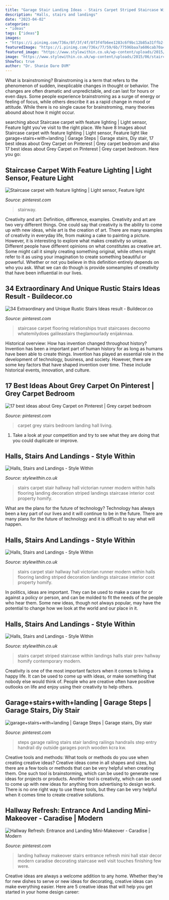 ```yaml
---
title: "Garage Stair Landing Ideas - Stairs Carpet Striped Staircase Within Landings Halls Stair Prev Hallway Homify Contemporary Modern"
description: "Halls, stairs and landings"
date: "2023-04-02"
categories:
- "ideas"
tags: ["ideas"]
images:
- "https://i.pinimg.com/736x/8f/3f/4f/8f3f4fb6ee1283c6f9bc12b85a31ffb2--garage-steps-garages.jpg"
featuredImage: "https://i.pinimg.com/736x/77/59/6b/77596baa7a606cab70a46fc4aa8643ac--staircases-carpets.jpg"
featured_image: "https://www.stylewithin.co.uk/wp-content/uploads/2015/06/staircase-with-striped-carpet-603x1071.jpg"
image: "https://www.stylewithin.co.uk/wp-content/uploads/2015/06/staircase-with-striped-carpet-603x1071.jpg"
ShowToc: true
author: "Dr. Shanie Dare DVM"
---
```



What is brainstroming?
Brainstroming is a term that refers to the phenomenon of sudden, inexplicable changes in thought or behavior. The changes are often dramatic and unpredictable, and can last for hours or even days. Some people experience brainstroming as a surge of energy or feeling of focus, while others describe it as a rapid change in mood or attitude. While there is no single cause for brainstroming, many theories abound about how it might occur.

	

		
searching about Staircase carpet with feature lighting | Light sensor, Feature light you've visit to the right place. We have 8 Images about Staircase carpet with feature lighting | Light sensor, Feature light like garage+stairs+with+landing | Garage Steps | Garage stairs, Diy stair, 17 best ideas about Grey Carpet on Pinterest | Grey carpet bedroom and also 17 best ideas about Grey Carpet on Pinterest | Grey carpet bedroom. Here you go:
		
    
## Staircase Carpet With Feature Lighting | Light Sensor, Feature Light

<img loading=lazy src="https://i.pinimg.com/736x/77/59/6b/77596baa7a606cab70a46fc4aa8643ac--staircases-carpets.jpg" onerror="this.onerror=null;this.src='https://tse3.mm.bing.net/th?id=OIP.XjnOGWrKQWfHg1ToWm3OiwHaNK&amp;pid=15.1';" alt="Staircase carpet with feature lighting | Light sensor, Feature light">

_Source: pinterest.com_

>stairway. 

	

Creativity and art: Definition, difference, examples.
Creativity and art are two very different things. One could say that creativity is the ability to come up with new ideas, while art is the creation of art. There are many examples of creativity in everyday life, from making a cake to painting a picture. However, it is interesting to explore what makes creativity so unique.
Different people have different opinions on what constitutes as creative art. Some might call it simply creating something original, while others might refer to it as using your imagination to create something beautiful or powerful. Whether or not you believe in this definition entirely depends on who you ask. What we can do though is provide someamples of creativity that have been influential in our lives.

    
## 34 Extraordinary And Unique Rustic Stairs Ideas Result - Buildecor.co

<img loading=lazy src="https://i.pinimg.com/736x/51/77/30/517730a22423e2004dd501dfe7f8a714.jpg" onerror="this.onerror=null;this.src='https://tse1.mm.bing.net/th?id=OIP.wJbrPsnQQMIv4g1Wf50w3AHaKh&amp;pid=15.1';" alt="34 Extraordinary and Unique Rustic Stairs Ideas result - Buildecor.co">

_Source: pinterest.com_

>staircase carpet flooring relationships trust staircases decoomo whatemilydoes galileastairs theglamourlady enijaknnaa. 

	

Historical overview: How has invention changed throughout history?
Invention has been a important part of human history for as long as humans have been able to create things. Invention has played an essential role in the development of technology, business, and society. However, there are some key factors that have shaped invention over time. These include historical events, innovation, and culture.

    
## 17 Best Ideas About Grey Carpet On Pinterest | Grey Carpet Bedroom

<img loading=lazy src="https://i.pinimg.com/736x/0b/94/3c/0b943cfc718bff610386544972de98cc--grey-carpet-bedroom-hall-stairs-and-landing-carpet.jpg" onerror="this.onerror=null;this.src='https://tse4.mm.bing.net/th?id=OIP.keTGcBlPOwVjdYCmwDEJsAHaJ3&amp;pid=15.1';" alt="17 best ideas about Grey Carpet on Pinterest | Grey carpet bedroom">

_Source: pinterest.com_

>carpet grey stairs bedroom landing hall living. 

	

1. Take a look at your competition and try to see what they are doing that you could duplicate or improve.

    
## Halls, Stairs And Landings - Style Within

<img loading=lazy src="https://www.stylewithin.co.uk/wp-content/uploads/2015/01/hall-and-stairs-after-decoration-1800x2400.jpg" onerror="this.onerror=null;this.src='https://tse4.mm.bing.net/th?id=OIP.lKy1XIiTKouRsU42oW7kFQHaJ4&amp;pid=15.1';" alt="Halls, Stairs and Landings - Style Within">

_Source: stylewithin.co.uk_

>stairs carpet stair hallway hall victorian runner modern within halls flooring landing decoration striped landings staircase interior cost property homify. 

	

What are the plans for the future of technology?
Technology has always been a key part of our lives and it will continue to be in the future. There are many plans for the future of technology and it is difficult to say what will happen.

    
## Halls, Stairs And Landings - Style Within

<img loading=lazy src="https://www.stylewithin.co.uk/wp-content/uploads/2015/01/hall-and-stairs-after-decoration-803x1071.jpg" onerror="this.onerror=null;this.src='https://tse4.mm.bing.net/th?id=OIP.syM7ZH6WMu78lwlsNUgX9gHaJ4&amp;pid=15.1';" alt="Halls, Stairs and Landings - Style Within">

_Source: stylewithin.co.uk_

>stairs carpet stair hallway hall victorian runner modern within halls flooring landing striped decoration landings staircase interior cost property homify. 

	

In politics, ideas are important. They can be used to make a case for or against a policy or person, and can be molded to fit the needs of the people who hear them. Some new ideas, though not always popular, may have the potential to change how we look at the world and our place in it.

    
## Halls, Stairs And Landings - Style Within

<img loading=lazy src="https://www.stylewithin.co.uk/wp-content/uploads/2015/06/staircase-with-striped-carpet-603x1071.jpg" onerror="this.onerror=null;this.src='https://tse4.mm.bing.net/th?id=OIP.o6F1ezr4hY5BCMG11S6djwHaNJ&amp;pid=15.1';" alt="Halls, Stairs and Landings - Style Within">

_Source: stylewithin.co.uk_

>stairs carpet striped staircase within landings halls stair prev hallway homify contemporary modern. 

	

Creativity is one of the most important factors when it comes to living a happy life. It can be used to come up with ideas, or make something that nobody else would think of. People who are creative often have positive outlooks on life and enjoy using their creativity to help others.

    
## Garage+stairs+with+landing | Garage Steps | Garage Stairs, Diy Stair

<img loading=lazy src="https://i.pinimg.com/736x/8f/3f/4f/8f3f4fb6ee1283c6f9bc12b85a31ffb2--garage-steps-garages.jpg" onerror="this.onerror=null;this.src='https://tse1.mm.bing.net/th?id=OIP.I44CKgOtIfKcLPd48Q0kOQHaJ4&amp;pid=15.1';" alt="garage+stairs+with+landing | Garage Steps | Garage stairs, Diy stair">

_Source: pinterest.com_

>steps garage railing stairs stair landing railings handrails step entry handrail diy outside garages porch wooden kcra kw. 

	

Creative tools and methods: What tools or methods do you use when creating creative ideas?
Creative ideas come in all shapes and sizes, but there are a few tools or methods that can be very helpful when creating them. One such tool is brainstorming, which can be used to generate new ideas for projects or products. Another tool is creativity, which can be used to come up with new ideas for anything from advertising to design work. There is no one right way to use these tools, but they can be very helpful when it comes time to create creative solutions.

    
## Hallway Refresh: Entrance And Landing Mini-Makeover - Caradise | Modern

<img loading=lazy src="https://i.pinimg.com/736x/75/23/e9/7523e9aa86d5e14628a32450c5a5c454.jpg" onerror="this.onerror=null;this.src='https://tse2.mm.bing.net/th?id=OIP.xtXNumo2XSZ8gYoZ-6RHRAHaLH&amp;pid=15.1';" alt="Hallway Refresh: Entrance and Landing Mini-Makeover - Caradise | Modern">

_Source: pinterest.com_

>landing hallway makeover stairs entrance refresh mini hall stair decor modern caradise decorating staircase well visit touches finishing few were. 

	

Creative ideas are always a welcome addition to any home. Whether they're for new dishes to serve or new ideas for decorating, creative ideas can make everything easier. Here are 5 creative ideas that will help you get started in your home design career: 

